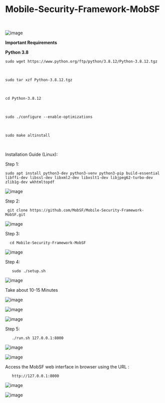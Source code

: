 # Mobile-Security-Framework-MobSF
<br>

![image](https://user-images.githubusercontent.com/120317751/211775592-8dee2bb6-ad98-4b96-9b79-9e2a22395a98.png)

<b> Important Requirements 

Python 3.8 </b>

    sudo wget https://www.python.org/ftp/python/3.8.12/Python-3.8.12.tgz

<br>

    sudo tar xzf Python-3.8.12.tgz

<br>


    cd Python-3.8.12

<br>


    sudo ./configure --enable-optimizations

<br>


    sudo make altinstall


<br>

Installation Guide (Linux): 

Step 1:

    sudo apt install python3-dev python3-venv python3-pip build-essential libffi-dev libssl-dev libxml2-dev libxslt1-dev libjpeg62-turbo-dev zlib1g-dev wkhtmltopdf
    
![image](https://user-images.githubusercontent.com/120317751/212467451-97bc0561-7a1e-4062-9acc-0f281097c6ca.png)
    
    
Step 2: 

     git clone https://github.com/MobSF/Mobile-Security-Framework-MobSF.git
     
![image](https://user-images.githubusercontent.com/120317751/212467540-85ed4853-fcfe-4222-8726-e885c79eacdd.png)
     
     
Step 3:
 
      cd Mobile-Security-Framework-MobSF
      
![image](https://user-images.githubusercontent.com/120317751/212467833-c3f44258-a988-4891-aac4-5dd4cfbc8dcb.png)
   
      
 Step 4:
 
       sudo ./setup.sh
       
![image](https://user-images.githubusercontent.com/120317751/212468019-1abad709-9f83-4619-ae06-942802460d76.png)

Take about 10-15 Minutes

![image](https://user-images.githubusercontent.com/120317751/212468053-2330fdf9-39da-4b9b-afb0-745855e1c4d1.png)


![image](https://user-images.githubusercontent.com/120317751/212468125-497b8f48-2f3b-499c-8fc4-b2d6f4d6d228.png)


![image](https://user-images.githubusercontent.com/120317751/212468140-6fd67ffb-7dc9-4464-9340-7dce575fc2e6.png)

       
       
 Step 5:
 
       ./run.sh 127.0.0.1:8000
       
 ![image](https://user-images.githubusercontent.com/120317751/212468198-e4d94f1b-99bf-43a0-b9db-358d1239a404.png)
 
 ![image](https://user-images.githubusercontent.com/120317751/212468234-1d6b264a-3580-4a0c-b814-2abfab0ef956.png)

      

Access the MobSF web interface in browser using the URL :

       http://127.0.0.1:8000
       
![image](https://user-images.githubusercontent.com/120317751/212468277-9fcca886-ea18-40c4-8578-79d481cc3875.png)


![image](https://user-images.githubusercontent.com/120317751/212468318-8e10cac7-00ab-4092-afec-6a3de2e3d783.png)


